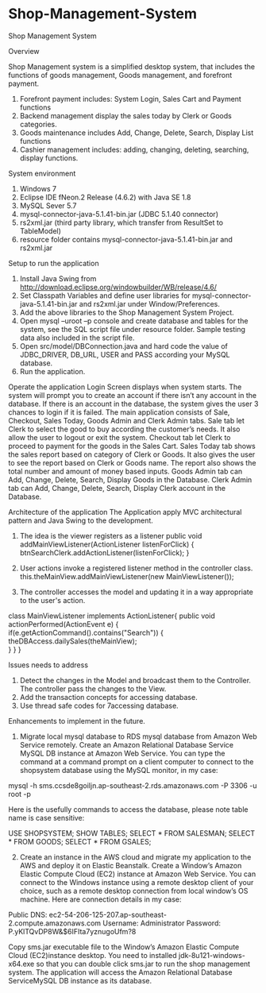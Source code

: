 # Shop-Management-System

Shop Management System

Overview

Shop Management system is a simplified desktop system, that includes the functions of goods management, Goods management, and forefront payment.
1.	Forefront payment includes: System Login, Sales Cart and Payment functions
2.	Backend management display the sales today by Clerk or Goods categories.
3.	Goods maintenance includes Add, Change, Delete, Search, Display List functions
4.	Cashier management includes: adding, changing, deleting, searching, display functions.

System environment
1.	Windows 7
2.	Eclipse IDE fNeon.2 Release (4.6.2) with Java SE 1.8 
3.	MySQL Sever 5.7
4.	mysql-connector-java-5.1.41-bin.jar (JDBC 5.1.40 connector)
5.	rs2xml.jar (third party library, which transfer from ResultSet to TableModel)
6.	resource folder contains mysql-connector-java-5.1.41-bin.jar and rs2xml.jar

Setup to run the application
1.	Install Java Swing from http://download.eclipse.org/windowbuilder/WB/release/4.6/
2.	Set Classpath Variables and define user libraries for mysql-connector-java-5.1.41-bin.jar and rs2xml.jar under Window/Preferences.
3.	Add the above libraries to the Shop Management System Project.
4.	Open mysql –uroot –p console and create database and tables for the system, see the SQL script file under resource folder. Sample testing data also included in the script file.
5.	Open src/model/DBConnection.java and hard code the value of JDBC_DRIVER, DB_URL, USER and PASS according your MySQL database.
6.	Run the application.

Operate the application
Login Screen displays when system starts. The system will prompt you to create an account if there isn’t any account in the database. If there is an account in the database, the system gives the user 3 chances to login if it is failed.
The main application consists of Sale, Checkout, Sales Today, Goods Admin and Clerk Admin tabs.
Sale tab let Clerk to select the good to buy according the customer’s needs. It also allow the user to logout or exit the system.
Checkout tab let Clerk to proceed to payment for the goods in the Sales Cart.
Sales Today tab shows the sales report based on category of Clerk or Goods. It also gives the user to see the report based on Clerk or Goods name. The report also shows the total number and amount of money based inputs.
Goods Admin tab can Add, Change, Delete, Search, Display Goods in the Database.
Clerk Admin tab can Add, Change, Delete, Search, Display Clerk account in the Database.

Architecture of the application
The Application apply MVC architectural pattern and Java Swing to the development. 
1.	The idea is the viewer registers as a listener
public void addMainViewListener(ActionListener listenForClick)
{
	btnSearchClerk.addActionListener(listenForClick);
}

2.	User actions invoke a registered listener method in the controller class. 
this.theMainView.addMainViewListener(new MainViewListener());
	


3.	The controller accesses the model and updating it in a way appropriate to the user's action.

class MainViewListener implements ActionListener{
public void actionPerformed(ActionEvent e) 
{
	if(e.getActionCommand().contains("Search")) 
       	{
		theDBAccess.dailySales(theMainView);	
	}
}
}

Issues needs to address
1.	Detect the changes in the Model and broadcast them to the Controller. The controller pass the changes to the View.
2.	Add the transaction concepts for accessing database.
3.	Use thread safe codes for 7accessing database.

Enhancements to implement in the future.

1.	Migrate local mysql database to RDS mysql database from Amazon Web Service remotely.
Create an Amazon Relational Database Service MySQL DB instance at Amazon Web Service. You can type the command at a command prompt on a client computer to connect to the shopsystem database using the MySQL monitor, in my case:

mysql -h sms.ccsde8goiljn.ap-southeast-2.rds.amazonaws.com -P 3306 -u root -p

Here is the usefully commands to access the database, please note table name is case sensitive:

USE SHOPSYSTEM;
SHOW TABLES;
SELECT * FROM SALESMAN;
SELECT * FROM GOODS;
SELECT * FROM GSALES;

2.	Create an instance in the AWS cloud and migrate my application to the AWS and deploy it on Elastic Beanstalk.
Create a Window’s Amazon Elastic Compute Cloud (EC2) instance at Amazon Web Service. You can connect to the Windows instance using a remote desktop client of your choice, such as a remote desktop connection from local window’s OS machine. Here are connection details in my case:

Public DNS:    ec2-54-206-125-207.ap-southeast-2.compute.amazonaws.com
Username:    Administrator
Password:    P.yKlTQvDP8W&$6IFIta7yznugoUfm?8

Copy sms.jar executable file to the Window’s Amazon Elastic Compute Cloud (EC2)instance desktop.  You need to installed jdk-8u121-windows-x64.exe so that you can double click sms.jar to run the shop management system. The application will access the Amazon Relational Database ServiceMySQL DB instance as its database. 



